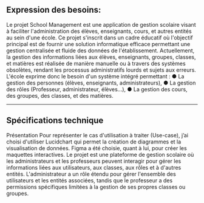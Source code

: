 ## Expression des besoins:
Le projet School Management est une application de gestion scolaire visant à faciliter l'administration des
élèves, enseignants, cours, et autres entités au sein d'une école. Ce projet s'inscrit dans un cadre éducatif où
l'objectif principal est de fournir une solution informatique efficace permettant une gestion centralisée et fluide
des données de l'établissement.
Actuellement, la gestion des informations liées aux élèves, enseignants, groupes, classes, et matières est
réalisée de manière manuelle ou à travers des systèmes obsolètes, rendant les processus administratifs lourds
et sujets aux erreurs. L'école exprime donc le besoin d'un système intégré permettant :
● La gestion des personnes (élèves, enseignants, administrateurs),
● La gestion des rôles (Professeur, administrateur, élèves...),
● La gestion des cours, des groupes, des classes, et des matières.

---

## Spécifications technique

Présentation
Pour représenter le cas d'utilisation à traiter (Use-case), j’ai choisi d'utiliser Lucidchart qui permet la création de
diagrammes et la visualisation de données. Figma a été choisie, quant à lui, pour créer les maquettes
interactives.
Le projet est une plateforme de gestion scolaire où les administrateurs et les professeurs peuvent interagir
pour gérer les informations liées aux utilisateurs, aux classes, aux rôles et à d'autres entités. L'administrateur a
un rôle étendu pour gérer l'ensemble des utilisateurs et les entités associées, tandis que le professeur a des
permissions spécifiques limitées à la gestion de ses propres classes ou groupes.
